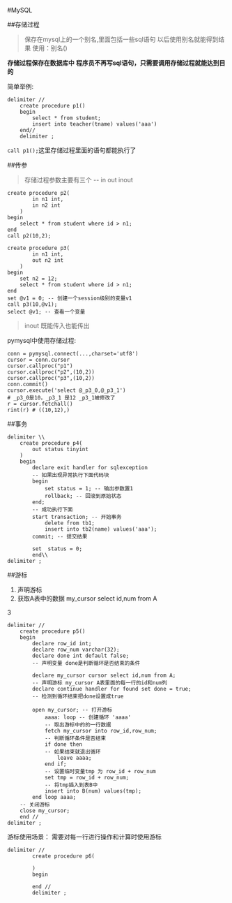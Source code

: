 #MySQL

##存储过程
>保存在mysql上的一个别名,里面包括一些sql语句
> 以后使用别名就能得到结果
> 使用：别名()

**存储过程保存在数据库中**
**程序员不再写sql语句，只需要调用存储过程就能达到目的**

简单举例:
```
delimiter //
	create procedure p1()
	begin
		select * from student;
		insert into teacher(tname) values('aaa')
	end//
	delimiter ;
```
`call p1();`这里存储过程里面的语句都能执行了


##传参
> 存储过程参数主要有三个 -- in out inout

```
create procedure p2(
		in n1 int,
		in n2 int
	)
begin
	select * from student where id > n1;
end
call p2(10,2);
```

```
create procedure p3(
		in n1 int,
		out n2 int
	)
begin
	set n2 = 12;
	select * from student where id > n1;
end
set @v1 = 0; -- 创建一个session级别的变量v1
call p3(10,@v1);
select @v1; -- 查看一个变量
```

> inout 既能传入也能传出

pymysql中使用存储过程:
```
conn = pymysql.connect(...,charset='utf8')
cursor = conn.cursor
cursor.callproc("p1")
cursor.callproc("p2",(10,2))
cursor.callproc("p3",(10,2))
conn.commit()
cursor.execute('select @_p3_0,@_p3_1') 
# _p3_0是10，_p3_1 是12 _p3_1被修改了
r = cursor.fetchall()
rint(r) # ((10,12),)
```

##事务

```
delimiter \\
	create procedure p4(
		out status tinyint
	)
	begin
		declare exit handler for sqlexception
		-- 如果出现异常执行下面代码块
		begin
			set status = 1; -- 输出参数置1
			rollback; -- 回滚到原始状态
		end;		
		-- 成功执行下面
		start transaction; -- 开始事务
			delete from tb1;
			insert into tb2(name) values('aaa');
		commit; -- 提交结果
		
		set  status = 0;
		end\\
delimiter ;
```

##游标
1. 声明游标
2. 获取A表中的数据
	my_cursor select id,num from A

3
```
delimiter //
	create procedure p5()
	begin
		declare row_id int;
		declare row_num varchar(32);
		declare done int default false;
		-- 声明变量 done是判断循环是否结束的条件
		
		declare my_cursor cursor select id,num from A;
		-- 声明游标 my_cursor A表里面的每一行的id和num列
		declare continue handler for found set done = true;
		-- 检测到循环结束把done设置成true
		
		open my_cursor; -- 打开游标
			aaaa: loop -- 创建循环 'aaaa'
			-- 取出游标中的的一行数据
			fetch my_cursor into row_id,row_num;
			-- 判断循环条件是否结束
			if done then
			-- 如果结束就退出循环
				leave aaaa;
			end if;
			-- 设置临时变量tmp 为 row_id + row_num
			set tmp = row_id + row_num;
			-- 将tmp插入到表B中
			insert into B(num) values(tmp);
		end loop aaaa;
	-- 关闭游标
	close my_cursor;	
	end //
delimiter ;
```

游标使用场景：
需要对每一行进行操作和计算时使用游标

```
delimiter //
		create procedure p6(
		
		)
		begin
			
		end //
		delimiter ;
```
